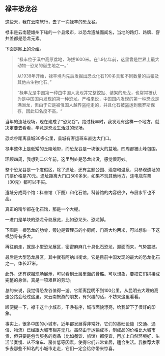 ## 禄丰恐龙谷

这些天，我在云南旅行，去了一次禄丰的恐龙谷。

禄丰是云南楚雄州下辖的一个县级市，以恐龙遗址而闻名，当地的路灯、路牌、窨井盖都是恐龙元素。

下面是[网上的介绍](https://baike.baidu.com/item/%E4%BA%91%E5%8D%97%E7%A6%84%E4%B8%B0%E6%81%90%E9%BE%99%E5%9B%BD%E5%AE%B6%E5%9C%B0%E8%B4%A8%E5%85%AC%E5%9B%AD/4090015)。

> “禄丰位于滇中高原盆地，海拔1600米。在1.9亿年前，这里曾是世界上最大动物--恐龙的诞生地之一。”
> 
> 从1938年开始，禄丰境内先后发掘出恐龙化石190多具和不同数量的古猿及其他古生物化石。”
> 
> “禄丰龙是中国第一种由中国人发现并完整挖掘、装架的恐龙，也常常被认为是中国国内发现的第一种恐龙。严格来说，中国国内发现的第一种恐龙是满洲龙，但由于它是被俄国人越界盗挖走的，并且化石被盗运到俄罗斯保存，因此知名度不高。“

当年的遗址现场，现在建成了“恐龙谷”。路过禄丰时，我发现有这样一个地方，就决定要去看看，毕竟是恐龙生活过的现场。

恐龙谷距离县城30多公里，县城有客运班车直达大门口。

禄丰整体上是低矮的丘陵地带，而恐龙谷是一块很大的盆地，四周都被山峰包围。

环顾四周，我想到二亿年前，这里到处是恐龙出没，感觉很奇妙。

整个恐龙谷是一个度假区，除了遗址，还有主题公园、酒店和温泉，只参观遗址的门票价格是70元。遗址距离大门口500多米，如果不玩其他地方，连电瓶车票（30元）都可以不买。

遗址分成两个馆：科普馆（下图）和化石馆。科普馆的内容很少，布展水平也不高。

真正的精华都在化石馆，那是一个大棚。

一进门是单块的恐龙骨骼展览，比如恐龙头、恐龙脚。

下图是一根恐龙的肋骨，旁边是管理员的小房间，门高大约两米，可以想象一下这根肋骨有多大。

再往前走，就是小型恐龙展区，密密麻麻几十具化石恐龙，迎面而来，气势震撼。

最后是大型恐龙展区，其中就有阿纳川街龙。它是目前中国发现的最大的恐龙化石之一，体长27米。

此外，还有挖掘现场展示，可以看到土层里面的骨骼。可以想象，要把它们拼接成完整的身体，真是一项艰巨的劳动。

总的来说，我觉得恐龙谷值得一游。它距离昆明不到100公里，从昆明去大理的高速公路会经过这里。来云南旅游的朋友，有兴趣的话，不妨来这里看看。

顺便提一下，禄丰这个小城市，干净有序，城市面貌漂亮，给我留下了很好的印象。

事实上，很多中国的小城市，近年都发展得非常好，它们的基础设施（交通、通信、物流）已经跟大城市相差无几。虽然由于运输成本，制成品的价格比大城市贵，但只要是包含服务的商品（比如餐饮、旅馆）都便宜，再加上自然环境好、生活节奏慢、从不堵车、房价低等因素，使得它们非常宜居，适合生活。我推荐大家多去那些不知名的小城市走走，它们一定会给你带来惊喜。